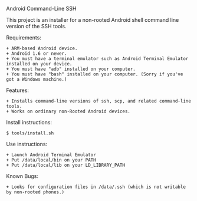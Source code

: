 Android Command-Line SSH

This project is an installer for a non-rooted Android shell command line version of the SSH tools.

Requirements:

    + ARM-based Android device.
    + Android 1.6 or newer.
    + You must have a terminal emulator such as Android Terminal Emulator installed on your device.
    + You must have "adb" installed on your computer.
    + You must have "bash" installed on your computer. (Sorry if you've got a Windows machine.)

Features:

    + Installs command-line versions of ssh, scp, and related command-line tools.
    + Works on ordinary non-Rooted Android devices.

Install instructions:

    $ tools/install.sh

Use instructions:

    + Launch Android Terminal Emulator
    + Put /data/local/bin on your PATH
    + Put /data/local/lib on your LD_LIBRARY_PATH

Known Bugs:

    + Looks for configuration files in /data/.ssh (which is not writable by non-rooted phones.)
